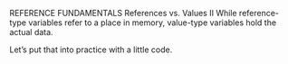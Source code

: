 REFERENCE FUNDAMENTALS
References vs. Values II
While reference-type variables refer to a place in memory, value-type variables hold the actual data.

Let’s put that into practice with a little code.
